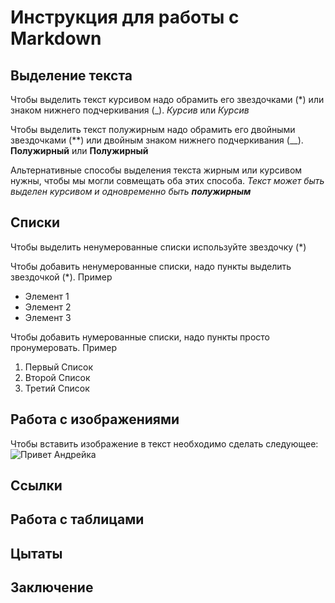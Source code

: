 # Инструкция для работы с Markdown

## Выделение текста

Чтобы выделить текст курсивом надо обрамить его звездочками (*) или знаком нижнего подчеркивания (_). *Курсив* или _Курсив_

Чтобы выделить текст полужирным надо обрамить его двойными звездочками (**) или двойным знаком нижнего подчеркивания (__). **Полужирный** или __Полужирный__

Альтернативные способы выделения текста жирным или курсивом нужны, чтобы мы могли совмещать оба этих способа. _Текст может быть выделен курсивом и одновременно быть **полужирным**_

## Списки
Чтобы выделить ненумерованные списки используйте звездочку (*)

Чтобы добавить ненумерованные списки, надо пункты выделить звездочкой (*). Пример
* Элемент 1
* Элемент 2
* Элемент 3

Чтобы добавить нумерованные списки, надо пункты просто пронумеровать. Пример
1. Первый Список
2. Второй Список
3. Третий Список

## Работа с изображениями

Чтобы вставить изображение в текст необходимо сделать следующее:
![Привет Андрейка](i.jfif) 

## Ссылки

## Работа с таблицами

## Цытаты

## Заключение